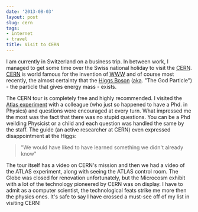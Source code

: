 ```yaml
---
date: '2013-08-03'
layout: post
slug: cern
tags:
- internet
- travel
title: Visit to CERN
---
```


I am currently in Switzerland on a business trip. In between work, I managed to get some time over the Swiss national holiday to visit the <acronym title="European Nuclear Research Centre">CERN</acronym>. [CERN][] is world famous for the invention of <acronym title="World Wide Web">WWW</acronym> and of course most recently, the almost certainty that the [Higgs Boson][HIGGS] (<acronym title="also known as">aka</acronym>. "The God Particle") - the particle that gives energy mass - exists.


The CERN tour is completely free and highly recommended. I visited the [Atlas experiment][ATLAS] with a colleague (who just so happened to have a Phd. in Physics) and questions were encouraged at every turn. What impressed me the most was the fact that there was no stupid questions. You can be a Phd weilding Physicist or a child and each question was handled the same by the staff. The guide (an active researcher at CERN) even expressed disappointment at the Higgs:

>"We would have liked to have learned something we didn't already know"

The tour itself has a video on CERN's mission and then we had a video of the ATLAS experiment, along with seeing the ATLAS control room. The Globe was closed for renovation unfortunately, but the Microcosm exhibit with a lot of the technology pioneered by CERN was on display. I have to admit as a computer scientist, the technological feats strike me more then the physics ones. It's safe to say I have crossed a must-see off of my list in visiting CERN!

[CERN]: http://home.web.cern.ch/
[ATLAS]: http://atlas.ch/
[HIGGS]: https://en.wikipedia.org/wiki/Higgs_boson